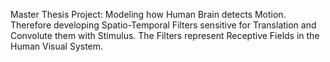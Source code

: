 Master Thesis Project: Modeling how Human Brain detects Motion. Therefore developing Spatio-Temporal Filters sensitive for Translation and Convolute them with Stimulus. The Filters represent Receptive Fields in the Human Visual System.
